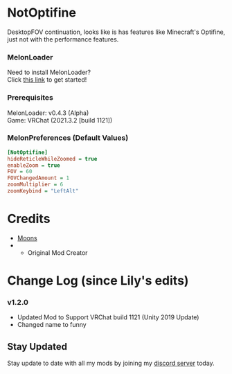 # NotOptifine
DesktopFOV continuation, looks like is has features like Minecraft's Optifine, just not with the performance features.

### MelonLoader
Need to install MelonLoader?<br>
Click [this link](https://melonwiki.xyz/) to get started!

### Prerequisites
MelonLoader: v0.4.3 (Alpha)<br>
Game: VRChat (2021.3.2  [build 1121])

### MelonPreferences (Default Values)
```ini
[NotOptifine]
hideReticleWhileZoomed = true
enableZoom = true
FOV = 60
FOVChangedAmount = 1
zoomMultiplier = 6
zoomKeybind = "LeftAlt"
```

# Credits
* [Moons](https://github.com/M-oons)
* * Original Mod Creator


# Change Log (since Lily's edits)
### v1.2.0
* Updated Mod to Support VRChat build 1121 (Unity 2019 Update)
* Changed name to funny

## Stay Updated
Stay update to date with all my mods by joining my [discord server](https://discord.gg/qkycuAMUGS) today.
